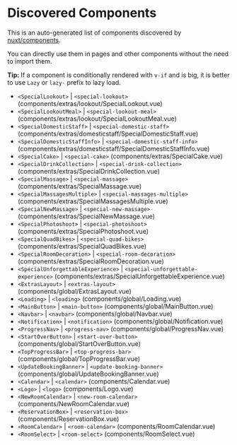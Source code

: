# Discovered Components

This is an auto-generated list of components discovered by [nuxt/components](https://github.com/nuxt/components).

You can directly use them in pages and other components without the need to import them.

**Tip:** If a component is conditionally rendered with `v-if` and is big, it is better to use `Lazy` or `lazy-` prefix to lazy load.

- `<SpecialLookout>` | `<special-lookout>` (components/extras/lookout/SpecialLookout.vue)
- `<SpecialLookoutMeal>` | `<special-lookout-meal>` (components/extras/lookout/SpecialLookoutMeal.vue)
- `<SpecialDomesticStaff>` | `<special-domestic-staff>` (components/extras/domesticstaff/SpecialDomesticStaff.vue)
- `<SpecialDomesticStaffInfo>` | `<special-domestic-staff-info>` (components/extras/domesticstaff/SpecialDomesticStaffInfo.vue)
- `<SpecialCake>` | `<special-cake>` (components/extras/SpecialCake.vue)
- `<SpecialDrinkCollection>` | `<special-drink-collection>` (components/extras/SpecialDrinkCollection.vue)
- `<SpecialMassage>` | `<special-massage>` (components/extras/SpecialMassage.vue)
- `<SpecialMassagesMultiple>` | `<special-massages-multiple>` (components/extras/SpecialMassagesMultiple.vue)
- `<SpecialNewMassage>` | `<special-new-massage>` (components/extras/SpecialNewMassage.vue)
- `<SpecialPhotoshoot>` | `<special-photoshoot>` (components/extras/SpecialPhotoshoot.vue)
- `<SpecialQuadBikes>` | `<special-quad-bikes>` (components/extras/SpecialQuadBikes.vue)
- `<SpecialRoomDecoration>` | `<special-room-decoration>` (components/extras/SpecialRoomDecoration.vue)
- `<SpecialUnforgettableExperience>` | `<special-unforgettable-experience>` (components/extras/SpecialUnforgettableExperience.vue)
- `<ExtrasLayout>` | `<extras-layout>` (components/global/ExtrasLayout.vue)
- `<Loading>` | `<loading>` (components/global/Loading.vue)
- `<MainButton>` | `<main-button>` (components/global/MainButton.vue)
- `<Navbar>` | `<navbar>` (components/global/Navbar.vue)
- `<Notification>` | `<notification>` (components/global/Notification.vue)
- `<ProgressNav>` | `<progress-nav>` (components/global/ProgressNav.vue)
- `<StartOverButton>` | `<start-over-button>` (components/global/StartOverButton.vue)
- `<TopProgressBar>` | `<top-progress-bar>` (components/global/TopProgressBar.vue)
- `<UpdateBookingBanner>` | `<update-booking-banner>` (components/global/UpdateBookingBanner.vue)
- `<Calendar>` | `<calendar>` (components/Calendar.vue)
- `<Logo>` | `<logo>` (components/Logo.vue)
- `<NewRoomCalendar>` | `<new-room-calendar>` (components/NewRoomCalendar.vue)
- `<ReservationBox>` | `<reservation-box>` (components/ReservationBox.vue)
- `<RoomCalendar>` | `<room-calendar>` (components/RoomCalendar.vue)
- `<RoomSelect>` | `<room-select>` (components/RoomSelect.vue)
